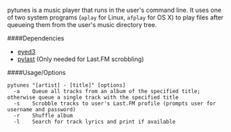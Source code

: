 pytunes is a music player that runs in the user's command line. It uses one of two system programs (`aplay` for Linux, `afplay` for OS X) to play files after queueing them from the user's music directory tree.

####Dependencies
- [eyed3](http://eyed3.nicfit.net/)
- [pylast](https://code.google.com/p/pylast/) (Only needed for Last.FM scrobbling)

####Usage/Options
```
pytunes "[artist] - [title]" [options]
  -a    Queue all tracks from an album of the specified title; otherwise queue a single track with the specified title
  -s    Scrobble tracks to user's Last.FM profile (prompts user for username and password)
  -r    Shuffle album
  -l    Search for track lyrics and print if available
```

